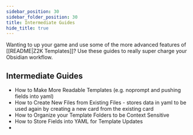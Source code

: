 ```yaml
---
sidebar_position: 30
sidebar_folder_position: 30
title: Intermediate Guides
hide_title: true
---
```

Wanting to up your game and use some of the more advanced features of [[README|Z2K Templates]]? Use these guides to really super charge your Obsidian workflow. 

## Intermediate Guides
- How to Make More Readable Templates (e.g. noprompt and pushing fields into yaml)
- How to Create New Files from Existing Files - stores data in yaml to be used again by creating a new card from the existing card
- How to Organize your Template Folders to be Context Sensitive
- How to Store Fields into YAML for Template Updates
- 